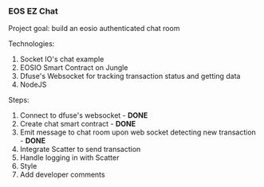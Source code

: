 ### EOS EZ Chat ###

Project goal: build an eosio authenticated chat room

Technologies:

1. Socket IO's chat example
2. EOSIO Smart Contract on Jungle
3. Dfuse's Websocket for tracking transaction status and getting data
4. NodeJS

Steps:

1. Connect to dfuse's websocket - **DONE**
2. Create chat smart contract - **DONE**
3. Emit message to chat room upon web socket detecting new transaction - **DONE**
4. Integrate Scatter to send transaction
5. Handle logging in with Scatter
6. Style
7. Add developer comments
